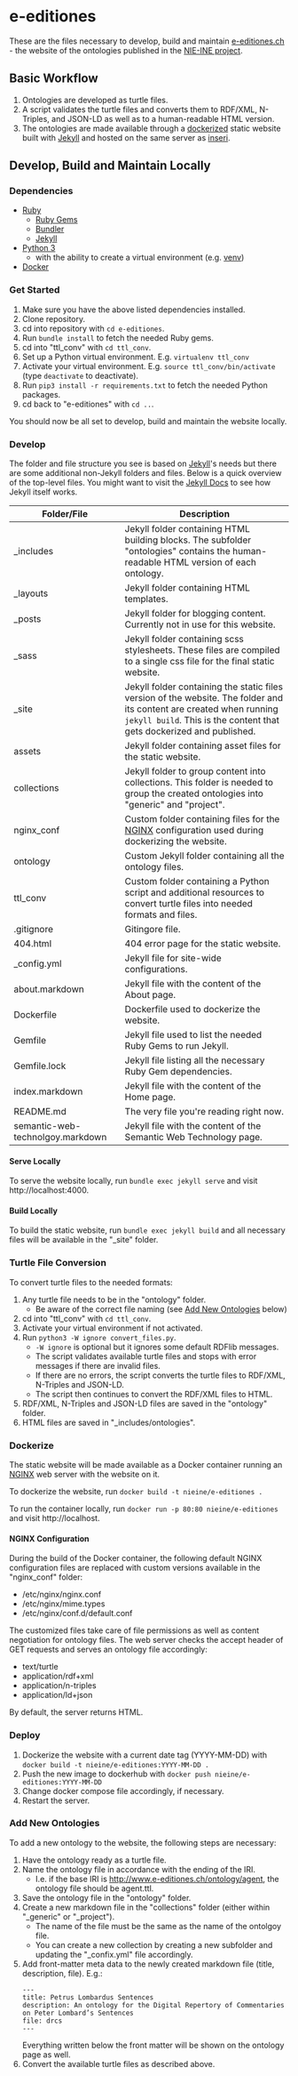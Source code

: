 # e-editiones

These are the files necessary to develop, build and maintain [e-editiones.ch](https://e-editiones.ch) - the website of the ontologies published in the [NIE-INE project](https://www.nie-ine.ch/). 

## Basic Workflow
1. Ontologies are developed as turtle files.
1. A script validates the turtle files and converts them to RDF/XML, N-Triples, and JSON-LD as well as to a human-readable HTML version.
1. The ontologies are made available through a [dockerized][docker] static website built with [Jekyll][jekyll] and hosted on the same server as [inseri][inseri].

## Develop, Build and Maintain Locally

### Dependencies

- [Ruby][ruby]
  - [Ruby Gems][gems]
  - [Bundler][bundler]
  - [Jekyll][jekyll]
- [Python 3][python3]
  - with the ability to create a virtual environment (e.g. [venv][venv])
- [Docker][docker]

### Get Started

1. Make sure you have the above listed dependencies installed.
1. Clone repository.
1. cd into repository with ``cd e-editiones``.
1. Run ``bundle install`` to fetch the needed Ruby gems.
1. cd into "ttl_conv" with ``cd ttl_conv``.
1. Set up a Python virtual environment. E.g. ``virtualenv ttl_conv``
1. Activate your virtual environment. E.g. ``source ttl_conv/bin/activate`` (type ``deactivate`` to deactivate).
1. Run ``pip3 install -r requirements.txt`` to fetch the needed Python packages.
1. cd back to "e-editiones" with ``cd ..``.

You should now be all set to develop, build and maintain the website locally. 

### Develop

The folder and file structure you see is based on [Jekyll][jekyll]'s needs but there are some additional non-Jekyll folders and files. Below is a quick overview of the top-level files. You might want to visit the [Jekyll Docs](https://jekyllrb.com/docs/) to see how Jekyll itself works. 

Folder/File        | Description                                
 ----------------- | -------------------------------------------
 \_includes        | Jekyll folder containing HTML building blocks. The subfolder "ontologies" contains the human-readable HTML version of each ontology.
 \_layouts         | Jekyll folder containing HTML templates.
 \_posts           | Jekyll folder for blogging content. Currently not in use for this website.
 \_sass            | Jekyll folder containing scss stylesheets. These files are compiled to a single css file for the final static website.
 \_site            | Jekyll folder containing the static files version of the website. The folder and its content are created when running ``jekyll build``. This is the content that gets dockerized and published. 
 assets            | Jekyll folder containing asset files for the static website. 
 collections       | Jekyll folder to group content into collections. This folder is needed to group the created ontologies into "generic" and "project".
 nginx_conf        | Custom folder containing files for the [NGINX][nginx] configuration used during dockerizing the website. 
 ontology          | Custom Jekyll folder containing all the ontology files. 
 ttl_conv          | Custom folder containing a Python script and additional resources to convert turtle files into needed formats and files. 
 .gitignore        | Gitingore file.
 404.html          | 404 error page for the static website.
 \_config.yml      | Jekyll file for site-wide configurations.
 about.markdown    | Jekyll file with the content of the About page.
 Dockerfile        | Dockerfile used to dockerize the website.
 Gemfile           | Jekyll file used to list the needed Ruby Gems to run Jekyll.
 Gemfile.lock      | Jekyll file listing all the necessary Ruby Gem dependencies.
 index.markdown    | Jekyll file with the content of the Home page.
 README.md         | The very file you're reading right now.
 semantic-web-technolgoy.markdown | Jekyll file with the content of the Semantic Web Technology page.
 
#### Serve Locally

To serve the website locally, run ``bundle exec jekyll serve`` and visit http://localhost:4000.

#### Build Locally

To build the static website, run ``bundle exec jekyll build`` and all necessary files will be available in the "\_site" folder.

### Turtle File Conversion

To convert turtle files to the needed formats: 

1. Any turtle file needs to be in the "ontology" folder.
   - Be aware of the correct file naming (see [Add New Ontologies](#add-new-ontologies) below)
1. cd into "ttl_conv" with ``cd ttl_conv``.
1. Activate your virtual environment if not activated. 
1. Run ``python3 -W ignore convert_files.py``.
   - ``-W ignore`` is optional but it ignores some default RDFlib messages.
   - The script validates available turtle files and stops with error messages if there are invalid files.
   - If there are no errors, the script converts the turtle files to RDF/XML, N-Triples and JSON-LD.
   - The script then continues to convert the RDF/XML files to HTML.
1. RDF/XML, N-Triples and JSON-LD files are saved in the "ontology" folder.
1. HTML files are saved in  "\_includes/ontologies".

### Dockerize

The static website will be made available as a Docker container running an [NGINX][nginx] web server with the website on it. 

To dockerize the website, run ``docker build -t nieine/e-editiones .``

To run the container locally, run ``docker run -p 80:80 nieine/e-editiones`` and visit http://localhost.

#### NGINX Configuration

During the build of the Docker container, the following default NGINX configuration files are replaced with custom versions available in the "nginx_conf" folder:  
- /etc/nginx/nginx.conf
- /etc/nginx/mime.types
- /etc/nginx/conf.d/default.conf

The customized files take care of file permissions as well as content negotiation for ontology files. The web server checks the accept header of GET requests and serves an ontology file accordingly: 

- text/turtle
- application/rdf+xml
- application/n-triples
- application/ld+json

By default, the server returns HTML. 

### Deploy

1. Dockerize the website with a current date tag (YYYY-MM-DD) with ``docker build -t nieine/e-editiones:YYYY-MM-DD .``
1. Push the new image to dockerhub with ``docker push nieine/e-editiones:YYYY-MM-DD``
1. Change docker compose file accordingly, if necessary.
1. Restart the server.

### Add New Ontologies

To add a new ontology to the website, the following steps are necessary: 

1. Have the ontology ready as a turtle file.
1. Name the ontology file in accordance with the ending of the IRI.
   - I.e. if the base IRI is http://www.e-editiones.ch/ontology/agent, the ontology file should be agent.ttl.
1. Save the ontology file in the "ontology" folder.
1. Create a new markdown file in the "collections" folder (either within "\_generic" or "\_project").
   - The name of the file must be the same as the name of the ontolgoy file.
   - You can create a new collection by creating a new subfolder and updating the "\_confix.yml" file accordingly.
1. Add front-matter meta data to the newly created markdown file (title, description, file). E.g.:
   ```
   ---
   title: Petrus Lombardus Sentences
   description: An ontology for the Digital Repertory of Commentaries on Peter Lombard’s Sentences
   file: drcs
   ---
   ```
   Everything written below the front matter will be shown on the ontology page as well. 
1. Convert the available turtle files as described above.


[jekyll]: https://jekyllrb.com/
[inseri]: https://github.com/nie-ine/inseri
[ruby]: https://www.ruby-lang.org/en/documentation/installation/
[gems]: https://rubygems.org/pages/download
[bundler]: https://bundler.io/
[python3]: https://www.python.org/downloads/
[venv]: https://docs.python.org/3/library/venv.html
[docker]: https://www.docker.com/get-started
[nginx]: https://www.nginx.com/
